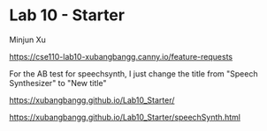 # Lab 10 - Starter
Minjun Xu

https://cse110-lab10-xubangbangg.canny.io/feature-requests

For the AB test for speechsynth, I just change the title from "Speech Synthesizer" to "New title"

https://xubangbangg.github.io/Lab10_Starter/

https://xubangbangg.github.io/Lab10_Starter/speechSynth.html